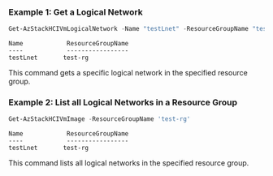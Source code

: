### Example 1:  Get a Logical Network
```powershell
Get-AzStackHCIVmLogicalNetwork -Name "testLnet" -ResourceGroupName "test-rg" 
```
```output
Name            ResourceGroupName
----            -----------------
testLnet       test-rg
```

This command gets a specific logical network in the specified resource group. 

### Example 2: List all Logical Networks in a Resource Group  
```powershell
Get-AzStackHCIVmImage -ResourceGroupName 'test-rg'
```
```output
Name            ResourceGroupName
----            -----------------
testLnet       test-rg
```
This command lists all logical networks in the specified resource group. 

